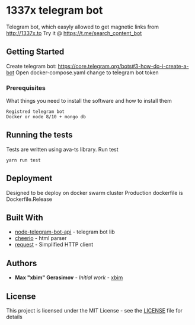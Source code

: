 # 1337x telegram bot

Telegram bot, which easyly allowed to get magnetic links from http://1337x.to
Try it @ https://t.me/search_content_bot

## Getting Started
Create telegram bot: https://core.telegram.org/bots#3-how-do-i-create-a-bot
Open docker-compose.yaml change <telegram-token> to telegram bot token

### Prerequisites

What things you need to install the software and how to install them

```
Registred telegram bot
Docker or node 8/10 + mongo db
```


## Running the tests

Tests are written using ava-ts library.
Run test
```
yarn run test
```

## Deployment
Designed to be deploy on docker swarm cluster
Production dockerfile is Dockerfile.Release
## Built With

* [node-telegram-bot-api](https://github.com/yagop/node-telegram-bot-api) - telegram bot lib
* [cheerio](https://github.com/cheeriojs/cheerio) - html parser
* [request](https://github.com/request/request) - Simplified HTTP client

## Authors

* **Max "xbim" Gerasimov** - *Initial work* - [xbim](https://github.com/xbim)

## License

This project is licensed under the MIT License - see the [LICENSE](LICENSE) file for details
